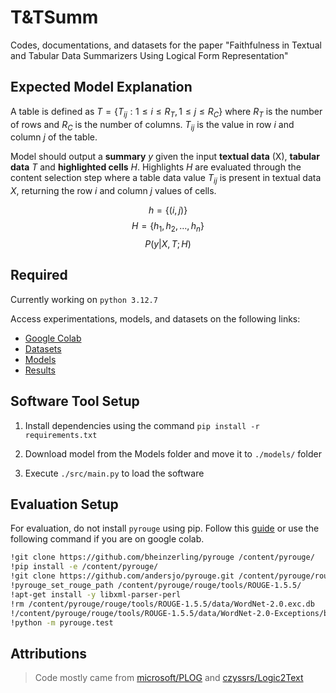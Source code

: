 # T&TSumm

Codes, documentations, and datasets for the paper "Faithfulness in Textual and
Tabular Data Summarizers Using Logical Form Representation"

## Expected Model Explanation

A table is defined as $T = \{ T_{ij} : 1 \leq i \leq R_T, 1 \leq j \leq R_C \}$
where $R_T$ is the number of rows and $R_C$ is the number of columns.
$T_{ij}$ is the value in row $i$ and column $j$ of the table.

Model should output a **summary** $y$ given the input **textual data** (X),
**tabular data** $T$ and **highlighted cells** $H$. Highlights $H$ are evaluated
through the content selection step where a table data value $T_{ij}$ is present
in textual data $X$, returning the row $i$ and column $j$ values of cells.

$$h = \{(i, j)\}$$
$$H = \{h_1, h_2, \ldots, h_n\}$$
$$P(y | X, T ; H)$$

## Required

Currently working on `python 3.12.7`

Access experimentations, models, and datasets on the following links:

- [Google Colab](https://colab.research.google.com/drive/1XpQio7HnYCV1dKOzhhLsQaZoM6DDuEoz?usp=sharing)
- [Datasets](https://drive.google.com/drive/folders/1aSSZ0-xeEeNbN2v90fhNLL9ed-MQ9dBT?usp=drive_link)
- [Models](https://drive.google.com/drive/folders/1-61sJKlLrn1MpEU2jTtza6EeFL0_2hi5?usp=drive_link)
- [Results](https://drive.google.com/drive/folders/1-6FIolQblpU7ufh9QuRw7fFGqZB6Hhyh?usp=sharing)

## Software Tool Setup

1. Install dependencies using the command `pip install -r requirements.txt`

2. Download model from the Models folder and move it to `./models/` folder

3. Execute `./src/main.py` to load the software

## Evaluation Setup

For evaluation, do not install `pyrouge` using pip. Follow this
[guide](https://stackoverflow.com/a/57686103/20493501) or use the
following command if you are on google colab.

```sh
!git clone https://github.com/bheinzerling/pyrouge /content/pyrouge/
!pip install -e /content/pyrouge/
!git clone https://github.com/andersjo/pyrouge.git /content/pyrouge/rouge
!pyrouge_set_rouge_path /content/pyrouge/rouge/tools/ROUGE-1.5.5/
!apt-get install -y libxml-parser-perl
!rm /content/pyrouge/rouge/tools/ROUGE-1.5.5/data/WordNet-2.0.exc.db
!/content/pyrouge/rouge/tools/ROUGE-1.5.5/data/WordNet-2.0-Exceptions/buildExeptionDB.pl /content/pyrouge/rouge/tools/ROUGE-1.5.5/data/WordNet-2.0-Exceptions /content/pyrouge/rouge/tools/ROUGE-1.5.5/data/smart_common_words.txt /content/pyrouge/rouge/tools/ROUGE-1.5.5/data/WordNet-2.0.exc.db
!python -m pyrouge.test
```

## Attributions

> Code mostly came from [microsoft/PLOG](https://github.com/microsoft/PLOG) and [czyssrs/Logic2Text](https://github.com/czyssrs/Logic2Text)
